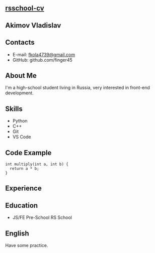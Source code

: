## [rsschool-cv](https://finger45.github.io/rsschool-cv/)
## Akimov Vladislav
## Contacts
- E-mail: fkola4739@gmail.com
- GitHub: github.com/finger45  


## About Me
I'm a high-school student living in Russia, very interested in front-end development.  
## Skills
- Python
- C++
- Git
- VS Code  


## Code Example
```
int multiply(int a, int b) {
  return a * b;
}
```
## Experience
## Education
- JS/FE Pre-School RS School
## English
Have some practice.